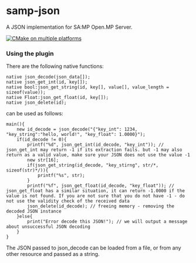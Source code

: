 # samp-json
A JSON implementation for SA:MP Open.MP Server.

[![CMake on multiple platforms](https://github.com/le1man/samp-json/actions/workflows/build.yml/badge.svg)](https://github.com/le1man/samp-json/actions/workflows/build.yml)

### Using the plugin
There are the following native functions:
```SourcePawn
native json_decode(json_data[]);
native json_get_int(id, key[]);
native bool:json_get_string(id, key[], value[], value_length = sizeof(value));
native Float:json_get_float(id, key[]);
native json_delete(id);
```

can be used as follows:
```Pawn
main(){
    new id_decode = json_decode("{"key_int": 1234, "key_string":"hello, world!", "key_float": 1.0000}");
    if(id_decode != 0){
        printf("%d", json_get_int(id_decode, "key_int")); // json_get_int may return -1 if its extraction fails. but -1 may also return as a valid value, make sure your JSON does not use the value -1
        new str[16];
        if(json_get_string(id_decode, "key_stirng", str/*, sizeof(str)*/)){
            printf("%s", str);
        }
        printf("%f", json_get_float(id_decode, "key_float")); // json_get_float has a similar situation, it can return -1.0000 if the value is not found. If you are not sure that you do not have -1 - do not use the validity check of the received data
        json_delete(id_decode); // freeing memory - removing the decoded JSON instance
    }else{
        print("Error decode this JSON!"); // we will output a message about unsuccessful JSON decoding
    }
}
```

The JSON passed to json_decode can be loaded from a file, or from any other resource and passed as a string.